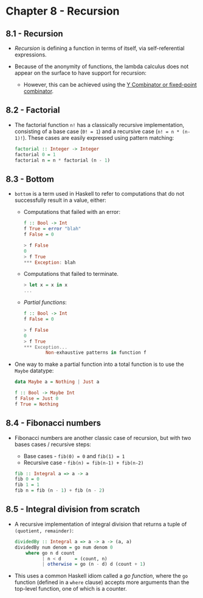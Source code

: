 # Chapter 8 - Recursion

## 8.1 - Recursion

- _Recursion_ is defining a function in terms of itself, via self-referential expressions.

- Because of the anonymity of functions, the lambda calculus does not appear on the surface to have support for recursion:
    - However, this can be achieved using the [Y Combinator or fixed-point combinator](http://mvanier.livejournal.com/2897.html).


## 8.2 - Factorial

- The factorial function `n!` has a classically recursive implementation, consisting of a base case (`0! = 1`) and a recursive case (`n! = n * (n-1)!`).  These cases are easily expressed using pattern matching:

    ```haskell
    factorial :: Integer -> Integer
    factorial 0 = 1
    factorial n = n * factorial (n - 1)
    ```


## 8.3 - Bottom

- `bottom` is a term used in Haskell to refer to computations that do not successfully result in a value, either:
    - Computations that failed with an error:

        ```haskell
        f :: Bool -> Int
        f True = error "blah"
        f False = 0

        > f False
        0
        > f True
        *** Exception: blah
        ```

    - Computations that failed to terminate.

        ```haskell
        > let x = x in x
        ...
        ```
    - _Partial functions_:

        ```haskell
        f :: Bool -> Int
        f False = 0

        > f False
        0
        > f True
        *** Exception...
                Non-exhaustive patterns in function f
        ```

- One way to make a partial function into a total function is to use the `Maybe` datatype:

    ```haskell
    data Maybe a = Nothing | Just a

    f :: Bool -> Maybe Int
    f False = Just 0
    f True = Nothing
    ```


## 8.4 - Fibonacci numbers

- Fibonacci numbers are another classic case of recursion, but with two bases cases / recursive steps:
    - Base cases - `fib(0) = 0` and `fib(1) = 1`
    - Recursive case - `fib(n) = fib(n-1) + fib(n-2)`

    ```haskell
    fib :: Integral a => a -> a
    fib 0 = 0
    fib 1 = 1
    fib n = fib (n - 1) + fib (n - 2)
    ```


## 8.5 - Integral division from scratch

- A recursive implementation of integral division that returns a tuple of `(quotient, remainder)`:

    ```haskell
    dividedBy :: Integral a => a -> a -> (a, a)
    dividedBy num denom = go num denom 0
        where go n d count
              | n < d     = (count, n)
              | otherwise = go (n - d) d (count + 1)
    ```

- This uses a common Haskell idiom called a _go function_, where the `go` function (defined in a `where` clause) accepts more arguments than the top-level function, one of which is a counter.
